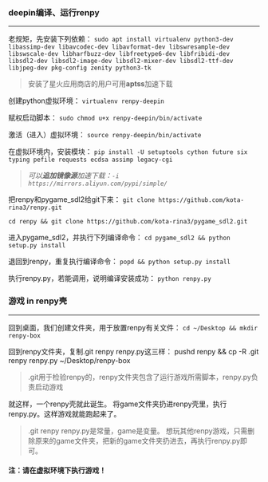 ### deepin编译、运行renpy
---
老规矩，先安装下列依赖：
`sudo apt install virtualenv python3-dev libassimp-dev libavcodec-dev libavformat-dev libswresample-dev libswscale-dev libharfbuzz-dev libfreetype6-dev libfribidi-dev libsdl2-dev libsdl2-image-dev libsdl2-mixer-dev libsdl2-ttf-dev libjpeg-dev pkg-config zenity python3-tk`
> 安装了星火应用商店的用户可用**aptss**加速下载

创建python虚拟环境：
`virtualenv renpy-deepin`

赋权启动脚本：
`sudo chmod u+x renpy-deepin/bin/activate`

激活（进入）虚拟环境：
`source renpy-deepin/bin/activate`

在虚拟环境内，安装模块：
`pip install -U setuptools cython future six typing pefile requests ecdsa assimp legacy-cgi`
> *可以**追加镜像源**加速下载：`-i https://mirrors.aliyun.com/pypi/simple/`*

把renpy和pygame_sdl2给git下来：
`git clone https://github.com/kota-rina3/renpy.git`

`cd renpy && git clone https://github.com/kota-rina3/pygame_sdl2.git`

进入pygame_sdl2，并执行下列编译命令：
`cd pygame_sdl2 && python setup.py install`

退回到renpy，重复执行编译命令：
`popd && python setup.py install`

执行renpy.py，若能调用，说明编译安装成功：
`python renpy.py`

### 游戏 in renpy壳
---
回到桌面，我们创建文件夹，用于放置renpy有关文件：
`cd ~/Desktop && mkdir renpy-box`

回到renpy文件夹，复制.git renpy renpy.py这三样：
pushd renpy && cp -R .git renpy renpy.py ~/Desktop/renpy-box
> .git用于检验renpy的，renpy文件夹包含了运行游戏所需脚本，renpy.py负责启动游戏

就这样，一个renpy壳就此诞生。
将game文件夹扔进renpy壳里，执行renpy.py。这样游戏就能跑起来了。
> .git renpy renpy.py是常量，game是变量。
想玩其他renpy游戏，只需删除原来的game文件夹，把新的game文件夹扔进去，再执行renpy.py即可。

#### 注：请在虚拟环境下执行游戏！
